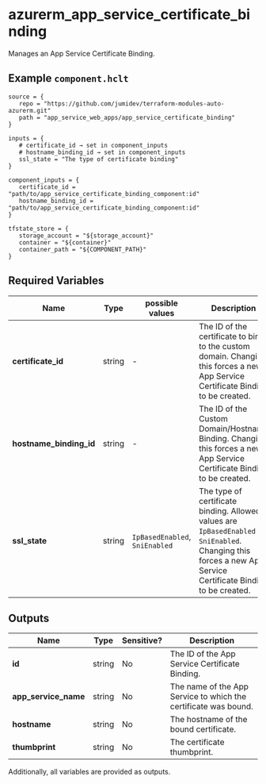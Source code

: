 # azurerm_app_service_certificate_binding

Manages an App Service Certificate Binding.

## Example `component.hclt`

```hcl
source = {
   repo = "https://github.com/jumidev/terraform-modules-auto-azurerm.git"   
   path = "app_service_web_apps/app_service_certificate_binding"   
}

inputs = {
   # certificate_id → set in component_inputs
   # hostname_binding_id → set in component_inputs
   ssl_state = "The type of certificate binding"   
}

component_inputs = {
   certificate_id = "path/to/app_service_certificate_binding_component:id"   
   hostname_binding_id = "path/to/app_service_certificate_binding_component:id"   
}

tfstate_store = {
   storage_account = "${storage_account}"   
   container = "${container}"   
   container_path = "${COMPONENT_PATH}"   
}

```

## Required Variables

| Name | Type |  possible values |  Description |
| ---- | --------- |  ----------- | ----------- |
| **certificate_id** | string |  -  |  The ID of the certificate to bind to the custom domain. Changing this forces a new App Service Certificate Binding to be created. | 
| **hostname_binding_id** | string |  -  |  The ID of the Custom Domain/Hostname Binding. Changing this forces a new App Service Certificate Binding to be created. | 
| **ssl_state** | string |  `IpBasedEnabled`, `SniEnabled`  |  The type of certificate binding. Allowed values are `IpBasedEnabled` or `SniEnabled`. Changing this forces a new App Service Certificate Binding to be created. | 



## Outputs

| Name | Type | Sensitive? | Description |
| ---- | ---- | --------- | --------- |
| **id** | string | No  | The ID of the App Service Certificate Binding. | 
| **app_service_name** | string | No  | The name of the App Service to which the certificate was bound. | 
| **hostname** | string | No  | The hostname of the bound certificate. | 
| **thumbprint** | string | No  | The certificate thumbprint. | 

Additionally, all variables are provided as outputs.
